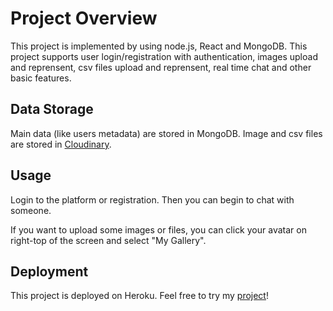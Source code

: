 # Project Overview

This project is implemented by using node.js, React and MongoDB. This project supports user login/registration with authentication, images upload and reprensent, csv files upload and reprensent, real time chat and other basic features.

## Data Storage

Main data (like users metadata) are stored in MongoDB. Image and csv files are stored in [Cloudinary](https://cloudinary.com/).

## Usage

<p> Login to the platform or registration. Then you can begin to chat with someone.</p>

<p>If you want to upload some images or files, you can click your avatar on right-top of the screen and select "My Gallery".</p>

## Deployment

This project is deployed on Heroku. Feel free to try my [project](https://xiaoran-project.herokuapp.com/)!

